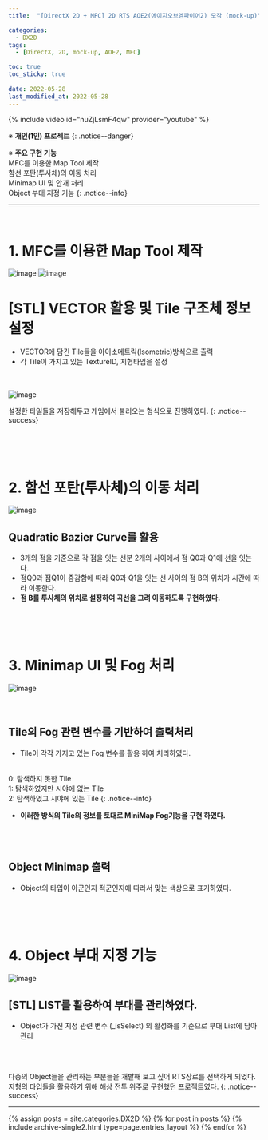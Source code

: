 ```yaml
---
title:  "[DirectX 2D + MFC] 2D RTS AOE2(에이지오브엠파이어2) 모작 (mock-up)"

categories:
  - DX2D
tags:
  - [DirectX, 2D, mock-up, AOE2, MFC]

toc: true
toc_sticky: true
 
date: 2022-05-28
last_modified_at: 2022-05-28
---
```


{% include video id="nuZjLsmF4qw" provider="youtube" %}

※ **개인(1인) 프로젝트**
{: .notice--danger}

※ **주요 구현 기능**
<br>MFC를 이용한 Map Tool 제작
<br>함선 포탄(투사체)의 이동 처리
<br>Minimap UI 및 안개 처리
<br>Object 부대 지정 기능
{: .notice--info}

---
<br>

# 1. MFC를 이용한 Map Tool 제작

![image](https://user-images.githubusercontent.com/101621868/170833103-9725dd06-3813-4446-97b7-40542e5efb54.png)
![image](https://user-images.githubusercontent.com/101621868/170833122-400ea70b-de7d-4211-9f05-d274ade2ae02.png)

# [STL] VECTOR 활용 및 Tile 구조체 정보 설정
* VECTOR에 담긴 Tile들을 아이소메트릭(Isometric)방식으로 출력
* 각 Tile이 가지고 있는 TextureID, 지형타입을 설정
<br><br><br>


![image](https://user-images.githubusercontent.com/101621868/170833520-9c966320-eec2-4581-89eb-0c1d9ec5298d.png)

설정한 타일들을 저장해두고 게임에서 불러오는 형식으로 진행하였다.
{: .notice--success}

<br><br><br>

# 2. 함선 포탄(투사체)의 이동 처리

![image](https://user-images.githubusercontent.com/101621868/170833734-3dd3a1e2-aa3d-456f-9102-1f0025e28bca.gif)


## Quadratic Bazier Curve를 활용
* 3개의 점을 기준으로 각 점을 잇는 선분 2개의 사이에서 점 Q0과 Q1에 선을 잇는다. 
* 점Q0과 점Q1이 증감함에 따라 Q0과 Q1을 잇는 선 사이의 점 B의 위치가 시간에 따라 이동한다.
* **점 B를 투사체의 위치로 설정하여 곡선을 그려 이동하도록 구현하였다.**

<br><br><br>

# 3. Minimap UI 및 Fog 처리

![image](https://user-images.githubusercontent.com/101621868/170833974-f1513330-da04-49fc-8739-306832146dcf.png)
<br><br><br>

## Tile의 Fog 관련 변수를 기반하여 출력처리
* Tile이 각각 가지고 있는 Fog 변수를 활용 하여 처리하였다.

<br> 0: 탐색하지 못한 Tile
<br> 1: 탐색하였지만 시야에 없는 Tile
<br> 2: 탐색하였고 시야에 있는 Tile
{: .notice--info}

* **이러한 방식의 Tile의 정보를 토대로 MiniMap Fog기능을 구현 하였다.**

<br><br>

## Object Minimap 출력

* Object의 타입이 아군인지 적군인지에 따라서 맞는 색상으로 표기하였다.


<br><br><br>

# 4. Object 부대 지정 기능

![image](https://user-images.githubusercontent.com/101621868/170834755-e6143fed-6267-448d-b663-009fbc2617ce.png)

## [STL] LIST를 활용하여 부대를 관리하였다.
* Object가 가진 지정 관련 변수 (_isSelect) 의 활성화를 기준으로 부대 List에 담아 관리


<br><br>

다중의 Object들을 관리하는 부분들을 개발해 보고 싶어 RTS장르를 선택하게 되었다. <br>
지형의 타입들을 활용하기 위해 해상 전투 위주로 구현했던 프로젝트였다. 
{: .notice--success}

---

{% assign posts = site.categories.DX2D %}
{% for post in posts %} {% include archive-single2.html type=page.entries_layout %} {% endfor %}